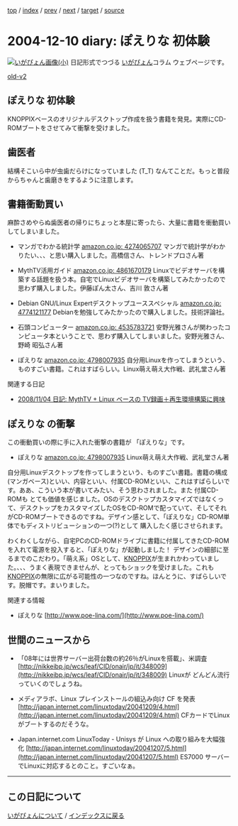 [top](https://igapyon.github.io/diary/) 
 / [index](https://igapyon.github.io/diary/2004/index.html) 
 / [prev](https://igapyon.github.io/diary/2004/ig041209.html) 
 / [next](https://igapyon.github.io/diary/2004/ig041212.html) 
 / [target](https://igapyon.github.io/diary/2004/ig041210.html) 
 / [source](https://github.com/igapyon/diary/blob/gh-pages/2004/ig041210.html.src.md) 

2004-12-10 diary: ぽえりな <poe-lina/> 初体験
=====================================================================================================
[![いがぴょん画像(小)](https://igapyon.github.io/diary/images/iga200306s.jpg "いがぴょん")](https://igapyon.github.io/diary/memo/memoigapyon.html) 日記形式でつづる [いがぴょん](https://igapyon.github.io/diary/memo/memoigapyon.html)コラム ウェブページです。

[old-v2](ig041210-orig.html)

## ぽえりな <poe-lina/> 初体験

KNOPPIXベースのオリジナルデスクトップ作成を扱う書籍を発見。実際にCD-ROMブートをさせてみて衝撃を受けました。


## 歯医者

結構そこいら中が虫歯だらけになっていました (T_T) なんてことだ。もっと普段からちゃんと歯磨きをするように注意します。

## 書籍衝動買い

麻酔さめやらぬ歯医者の帰りにちょっと本屋に寄ったら、大量に書籍を衝動買いしてしまいました。

* マンガでわかる統計学
  [amazon.co.jp: 4274065707](http://www.amazon.co.jp/exec/obidos/ASIN/4274065707/igapyondiary-22)
  マンガで統計学がわかりたい、、、と思い購入しました。高橋信さん、トレンドプロさん著
  
* MythTV活用ガイド
  [amazon.co.jp: 4861670179](http://www.amazon.co.jp/exec/obidos/ASIN/4861670179/igapyondiary-22)
  Linuxでビデオサーバを構築する話題を扱う本。自宅でLinuxビデオサーバを構築してみたかったので思わず購入しました。伊藤ぽん太さん、吉川
  敦さん著
  
* Debian GNU/Linux Expertデスクトップユーススペシャル
  [amazon.co.jp: 4774121177](http://www.amazon.co.jp/exec/obidos/ASIN/4774121177/igapyondiary-22)
  Debianを勉強してみたかったので購入しました。技術評論社。
  
* 石頭コンピューター
  [amazon.co.jp: 4535783721](http://www.amazon.co.jp/exec/obidos/ASIN/4535783721/igapyondiary-22)
  安野光雅さんが関わったコンピュータ本ということで、思わず購入してしまいました。安野光雅さん、野崎
  昭弘さん著
  
* ぽえりな
  [amazon.co.jp: 4798007935](http://www.amazon.co.jp/exec/obidos/ASIN/4798007935/igapyondiary-22)
  自分用Linuxを作ってしまうという、ものすごい書籍。これはすばらしい。Linux萌え萌え大作戦、武礼堂さん著

関連する日記

* [2008/11/04 日記: MythTV + Linux ベースの TV録画＋再生環境構築に興味](../2008/ig081104.html)

## ぽえりな <poe-lina/> の衝撃

この衝動買いの際に手に入れた衝撃の書籍が 「ぽえりな」です。

* ぽえりな
  [amazon.co.jp: 4798007935](http://www.amazon.co.jp/exec/obidos/ASIN/4798007935/igapyondiary-22)
  Linux萌え萌え大作戦、武礼堂さん著

自分用Linuxデスクトップを作ってしまうという、ものすごい書籍。書籍の構成(マンガベース)といい、内容といい、付属CD-ROMといい、これはすばらしいです。ああ、こういう本が書いてみたい、そう思わされました。また 付属CD-ROMも とても価値を感じました。OSのデスクトップカスタマイズではなくって、デスクトップをカスタマイズしたOSをCD-ROMで配っていて、そしてそれがCD-ROMブートできるのですね。デザイン感として、「ぽえりな」CD-ROM単体でもディストリビューションの一つ(?)として 購入したく感じさせられます。

わくわくしながら、自宅PCのCD-ROMドライブに書籍に付属してきたCD-ROMを入れて電源を投入すると、「ぽえりな<poe-lina/>」が起動しました！ デザインの細部に至るまでのこだわり。「萌え系」OSとして、[KNOPPIX](http://www.igapyon.jp/igapyon/diary/keyword/knoppix.html)が生まれかわっていました。、、、うまく表現できませんが、とってもショックを受けました。これも[KNOPPIX](http://www.igapyon.jp/igapyon/diary/keyword/knoppix.html)の無限に広がる可能性の一つなのですね。ほんとうに、すばらしいです。脱帽です。まいりました。

関連する情報

* ぽえりな
  [http://www.poe-lina.com/](http://www.poe-lina.com/)

## 世間のニュースから

* 「08年には世界サーバー出荷台数の約26％がLinuxを搭載」、米調査
  [http://nikkeibp.jp/wcs/leaf/CID/onair/jp/it/348009](http://nikkeibp.jp/wcs/leaf/CID/onair/jp/it/348009)
  Linuxが どんどん流行っていくのでしょうね。
  
* メディアラボ、Linux プレインストールの組込み向け CF を発表
  [http://japan.internet.com/linuxtoday/20041209/4.html](http://japan.internet.com/linuxtoday/20041209/4.html)
  CFカードでLinuxがブートするのだそうな。
  
* Japan.internet.com LinuxToday - Unisys が Linux への取り組みを大幅強化
  [http://japan.internet.com/linuxtoday/20041207/5.html](http://japan.internet.com/linuxtoday/20041207/5.html)
  ES7000 サーバーでLinuxに対応するとのこと。すごいなぁ。

----------------------------------------------------------------------------------------------------

## この日記について
[いがぴょんについて](https://igapyon.github.io/diary/memo/memoigapyon.html) / [インデックスに戻る](https://igapyon.github.io/diary/idxall.html)
